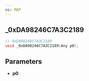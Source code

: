 ```yaml
---
ns: MAP
---
```

## _0xDA98246C7A3C2189

```c
// 0xDA98246C7A3C2189
void _0xDA98246C7A3C2189(Any p0);
```

## Parameters
* **p0**:
